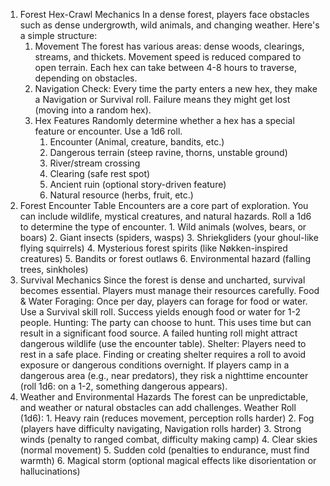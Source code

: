 1. Forest Hex-Crawl Mechanics 
   In a dense forest, players face obstacles such as dense undergrowth, wild animals, and changing weather. Here's a simple structure: 
	1. Movement The forest has various areas: dense woods, clearings, streams, and thickets. Movement speed is reduced compared to open terrain. Each hex can take between 4-8 hours to traverse, depending on obstacles.
	2. Navigation Check: Every time the party enters a new hex, they make a Navigation or Survival roll. Failure means they might get lost (moving into a random hex).
	3. Hex Features Randomly determine whether a hex has a special feature or encounter. Use a 1d6 roll.
		1. Encounter (Animal, creature, bandits, etc.) 
		2. Dangerous terrain (steep ravine, thorns, unstable ground) 
		3. River/stream crossing 
		4. Clearing (safe rest spot) 
		5. Ancient ruin (optional story-driven feature)
		6. Natural resource (herbs, fruit, etc.)
2. Forest Encounter Table
   Encounters are a core part of exploration. You can include wildlife, mystical creatures, and natural hazards. Roll a 1d6 to determine the type of encounter.
	   1. Wild animals (wolves, bears, or boars)
	   2. Giant insects (spiders, wasps)
	   3. Shriekgliders (your ghoul-like flying squirrels)
	   4. Mysterious forest spirits (like Nøkken-inspired creatures)
	   5. Bandits or forest outlaws
	   6. Environmental hazard (falling trees, sinkholes) 
3. Survival Mechanics
   Since the forest is dense and uncharted, survival becomes essential. Players must manage their resources carefully.
   Food & Water Foraging: Once per day, players can forage for food or water. Use a Survival skill roll. Success yields enough food or water for 1-2 people.
   Hunting: The party can choose to hunt. This uses time but can result in a significant food source. A failed hunting roll might attract dangerous wildlife (use the encounter table). Shelter: Players need to rest in a safe place. Finding or creating shelter requires a roll to avoid exposure or dangerous conditions overnight. If players camp in a dangerous area (e.g., near predators), they risk a nighttime encounter (roll 1d6: on a 1-2, something dangerous appears). 
4. Weather and Environmental Hazards
   The forest can be unpredictable, and weather or natural obstacles can add challenges. Weather Roll (1d6):
	   1. Heavy rain (reduces movement, perception rolls harder)
	   2. Fog (players have difficulty navigating, Navigation rolls harder)
	   3. Strong winds (penalty to ranged combat, difficulty making camp)
	   4. Clear skies (normal movement)
	   5. Sudden cold (penalties to endurance, must find warmth)
	   6. Magical storm (optional magical effects like disorientation or hallucinations) 